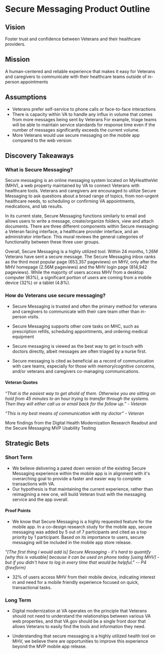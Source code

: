 # Secure Messaging Product Outline

## Vision
Foster trust and confidence between Veterans and their healthcare providers. 

## Mission
A human-centered and reliable experience that makes it easy for Veterans and caregivers to communicate with their healthcare teams outside of in-person appointments


## Assumptions
* Veterans prefer self-service to phone calls or face-to-face interactions 
* There is capacity within VA to handle any influx in volume that comes from more messages being sent by Veterans For example, triage teams will be able to maintain service standards for response time even if the number of messages significantly exceeds the current volume. 
* More Veterans would use secure messaging on the mobile app compared to the web version

## Discovery Takeaways
### What is Secure Messaging?
Secure messaging is an online messaging system located on MyHealtheVet (MHV), a web property maintained by VA to connect Veterans with healthcare tools. Veterans and caregivers are encouraged to utilize Secure Messaging to ask questions about a broad range of topics, from non-urgent healthcare needs, to scheduling or confirming VA appointments, medications, and lab results. 

In its current state, Secure Messaging functions similarly to email and allows users to write a message, create/organize folders, view and attach documents. There are three different components within Secure messaging: a Veteran facing interface, a healthcare provider interface, and an administrator interface. This mural reviews the general categories of functionality between these three user groups. 

Overall, Secure Messaging is a highly utilized tool. Within 24 months, 1.26M Veterans have sent a secure message. The Secure Messaging inbox ranks as the third most popular page (653,357 pageviews) on MHV, only after the MHV homepage (2.56M pageviews) and the MHV login page (814,942 pageviews). While the majority of users access MHV from a desktop computer (63%), a significant portion of users are coming from a mobile device (32%) or a tablet (4.8%). 

### How do Veterans use secure messaging?
* Secure Messaging is trusted and often the primary method for veterans and caregivers to communicate with their care team other than in-person visits.

* Secure Messaging supports other core tasks on MHC, such as prescription refills, scheduling appointments, and ordering medical equipment 

* Secure messaging is viewed as the best way to get in touch with doctors directly, albeit messages are often triaged by a nurse first. 

* Secure messaging is cited as beneficial as a record of communication with care teams, especially for those with memory/cognitive concerns, and/or veterans and caregivers co-managing communications. 

#### Veteran Quotes 
*“That is the easiest way to get ahold of them. Otherwise you are sitting on hold from 45 minutes to an hour trying to transfer through the systems. Then they will either call us or email back for the follow up.” - Veteran* 

*“This is my best means of communication with my doctor” - Veteran*

More findings from the Digital Health Modernization Research Readout and the Secure Messaging MVP Usability Testing 

## Strategic Bets
### Short Term 
* We believe delivering a pared down version of the existing Secure Messaging experience within the mobile app is in alignment with it's overarching goal to provide a faster and easier way to complete transactions with VA. 
* Our hypothesis is that maintaining the current experience, rather than reimagining a new one, will build Veteran trust with the messaging service and the app overall. 
#### Proof Points
* We know that Secure Messaging is a highly requested feature for the mobile app. In a co-design research study for the mobile app, secure messaging was added by 5 out of 7 participants and cited as a top priority by 1 participant. Based on its importance to users, secure messaging will be included in the mobile app store release. 

*"[The first thing I would add is] Secure Messaging - it's hard to quantify [why this is valuable] because it can be used on phone today [using MHV] - but if you didn't have to log in every time that would be helpful." -- P4 (freeform)*

* 32% of users access MHV from their mobile device, indicating interest in and need for a mobile friendly experience focused on quick, transactional tasks. 

### Long Term
* Digital modernization at VA operates on the principle that Veterans should not need to understand the relationships between various VA web properties, and that VA.gov should be a single front door that allows Veterans to easily find the tools and information they need. 

* Understanding that secure messaging is a highly utilized health tool on MHV, we believe there are opportunities to improve this experience beyond the MVP mobile app release. 



